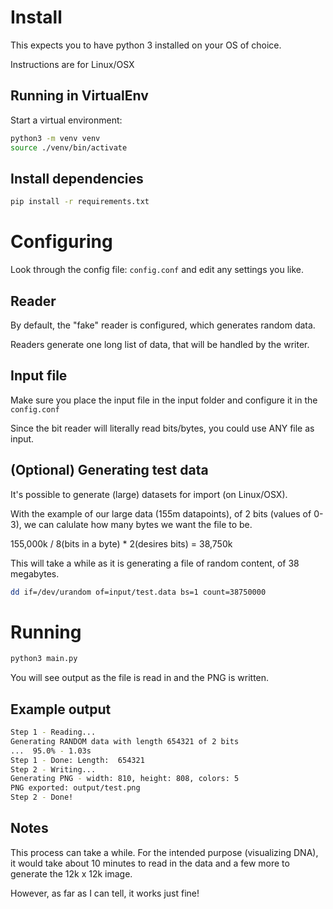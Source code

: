 # Install
This expects you to have python 3 installed on your OS of choice.

Instructions are for Linux/OSX

## Running in VirtualEnv
Start a virtual environment:
```bash
python3 -m venv venv
source ./venv/bin/activate
```

## Install dependencies
```bash
pip install -r requirements.txt
```

# Configuring
Look through the config file: `config.conf` and edit any settings you like.

## Reader
By default, the "fake" reader is configured, which generates random data.

Readers generate one long list of data, that will be handled by the writer.

## Input file
Make sure you place the input file in the input folder and configure it in the `config.conf`

Since the bit reader will literally read bits/bytes, you could use ANY file as input.

## (Optional) Generating test data
It's possible to generate (large) datasets for import (on Linux/OSX).

With the example of our large data (155m datapoints), of 2 bits (values of 0-3), we can calulate how many bytes we want the file to be.

155,000k / 8(bits in a byte) * 2(desires bits) = 38,750k

This will take a while as it is generating a file of random content, of 38 megabytes.

```bash
dd if=/dev/urandom of=input/test.data bs=1 count=38750000
```

# Running
```bash
python3 main.py
```
You will see output as the file is read in and the PNG is written.

## Example output
```bash
Step 1 - Reading...
Generating RANDOM data with length 654321 of 2 bits
...  95.0% - 1.03s
Step 1 - Done: Length:  654321
Step 2 - Writing...
Generating PNG - width: 810, height: 808, colors: 5
PNG exported: output/test.png
Step 2 - Done!
```

## Notes
This process can take a while. For the intended purpose (visualizing DNA), it would take about 10 minutes to read in the data and a few more to generate the 12k x 12k image.

However, as far as I can tell, it works just fine!